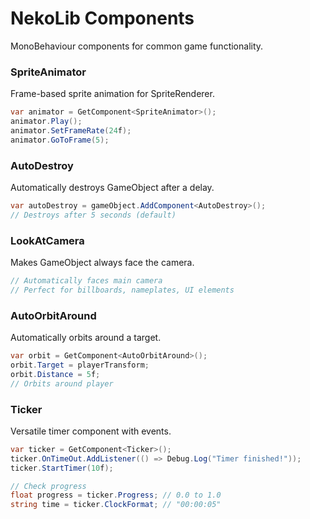 # NekoLib Components

MonoBehaviour components for common game functionality.

### SpriteAnimator

Frame-based sprite animation for SpriteRenderer.

```csharp
var animator = GetComponent<SpriteAnimator>();
animator.Play();
animator.SetFrameRate(24f);
animator.GoToFrame(5);
```

### AutoDestroy

Automatically destroys GameObject after a delay.

```csharp
var autoDestroy = gameObject.AddComponent<AutoDestroy>();
// Destroys after 5 seconds (default)
```

### LookAtCamera

Makes GameObject always face the camera.

```csharp
// Automatically faces main camera
// Perfect for billboards, nameplates, UI elements
```

### AutoOrbitAround

Automatically orbits around a target.

```csharp
var orbit = GetComponent<AutoOrbitAround>();
orbit.Target = playerTransform;
orbit.Distance = 5f;
// Orbits around player
```

### Ticker

Versatile timer component with events.

```csharp
var ticker = GetComponent<Ticker>();
ticker.OnTimeOut.AddListener(() => Debug.Log("Timer finished!"));
ticker.StartTimer(10f);

// Check progress
float progress = ticker.Progress; // 0.0 to 1.0
string time = ticker.ClockFormat; // "00:00:05"
```
